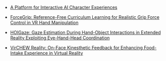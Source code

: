 * [A Platform for Interactive AI Character Experiences](https://dl.acm.org/doi/10.1145/3721238.3730762)
    
* [ForceGrip: Reference-Free Curriculum Learning for Realistic Grip Force Control in VR Hand Manipulation](https://dl.acm.org/doi/pdf/10.1145/3721238.3730738)
    
* [HOIGaze: Gaze Estimation During Hand-Object Interactions in Extended Reality Exploiting Eye-Hand-Head Coordination](https://dl.acm.org/doi/pdf/10.1145/3721238.3730692)
    
* [VirCHEW Reality: On-Face Kinesthetic Feedback for Enhancing Food-Intake Experience in Virtual Reality](https://dl.acm.org/doi/10.1145/3721238.3730694)
